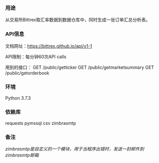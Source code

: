 ### 用途
从交易所Bittrex取汇率数据到数据仓库中，同时生成一张订单汇总分析表。

### API信息
文档网址：https://bittrex.github.io/api/v1-1

API限制：每分钟60次API calls

用到的接口： 
 GET /public/getticker
 GET /public/getmarketsummary 
 GET /public/getorderbook

### 环境
Python 3.7.3

### 依赖库
requests 
pymssql 
csv 
zimbrasmtp

### 备注
*zimbrasmtp是自定义的一个模块，用于当程序出错时，发送一封邮件到zimbrasmtp邮箱*

